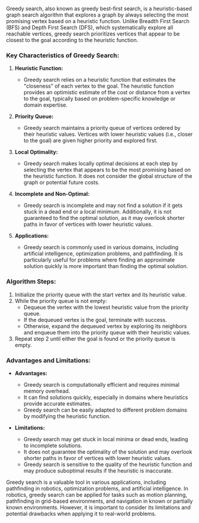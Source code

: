 Greedy search, also known as greedy best-first search, is a heuristic-based graph search algorithm that explores a graph by always selecting the most promising vertex based on a heuristic function. Unlike Breadth First Search (BFS) and Depth First Search (DFS), which systematically explore all reachable vertices, greedy search prioritizes vertices that appear to be closest to the goal according to the heuristic function.

### Key Characteristics of Greedy Search:

1. **Heuristic Function:**
   - Greedy search relies on a heuristic function that estimates the "closeness" of each vertex to the goal. The heuristic function provides an optimistic estimate of the cost or distance from a vertex to the goal, typically based on problem-specific knowledge or domain expertise.

2. **Priority Queue:**
   - Greedy search maintains a priority queue of vertices ordered by their heuristic values. Vertices with lower heuristic values (i.e., closer to the goal) are given higher priority and explored first.

3. **Local Optimality:**
   - Greedy search makes locally optimal decisions at each step by selecting the vertex that appears to be the most promising based on the heuristic function. It does not consider the global structure of the graph or potential future costs.

4. **Incomplete and Non-Optimal:**
   - Greedy search is incomplete and may not find a solution if it gets stuck in a dead end or a local minimum. Additionally, it is not guaranteed to find the optimal solution, as it may overlook shorter paths in favor of vertices with lower heuristic values.

5. **Applications:**
   - Greedy search is commonly used in various domains, including artificial intelligence, optimization problems, and pathfinding. It is particularly useful for problems where finding an approximate solution quickly is more important than finding the optimal solution.

### Algorithm Steps:

1. Initialize the priority queue with the start vertex and its heuristic value.
2. While the priority queue is not empty:
   - Dequeue the vertex with the lowest heuristic value from the priority queue.
   - If the dequeued vertex is the goal, terminate with success.
   - Otherwise, expand the dequeued vertex by exploring its neighbors and enqueue them into the priority queue with their heuristic values.
3. Repeat step 2 until either the goal is found or the priority queue is empty.

### Advantages and Limitations:

- **Advantages:**
  - Greedy search is computationally efficient and requires minimal memory overhead.
  - It can find solutions quickly, especially in domains where heuristics provide accurate estimates.
  - Greedy search can be easily adapted to different problem domains by modifying the heuristic function.

- **Limitations:**
  - Greedy search may get stuck in local minima or dead ends, leading to incomplete solutions.
  - It does not guarantee the optimality of the solution and may overlook shorter paths in favor of vertices with lower heuristic values.
  - Greedy search is sensitive to the quality of the heuristic function and may produce suboptimal results if the heuristic is inaccurate.

Greedy search is a valuable tool in various applications, including pathfinding in robotics, optimization problems, and artificial intelligence. In robotics, greedy search can be applied for tasks such as motion planning, pathfinding in grid-based environments, and navigation in known or partially known environments. However, it is important to consider its limitations and potential drawbacks when applying it to real-world problems.